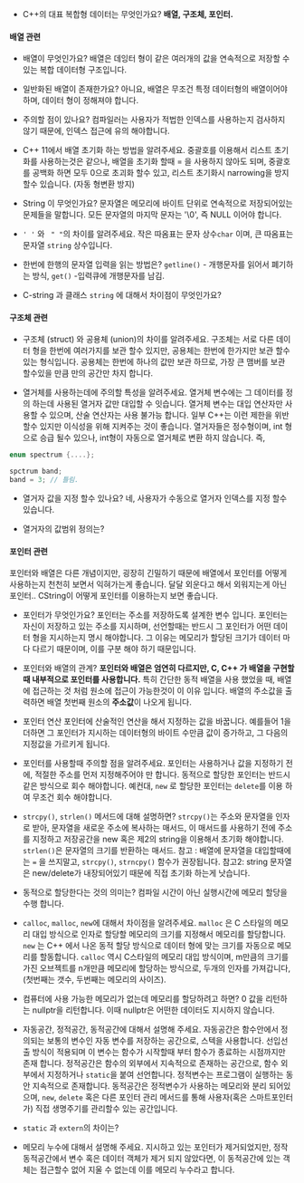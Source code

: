- C++의 대표 복합형 데이터는 무엇인가요?
	 **배열, 구조체, 포인터.**


#### 배열 관련 
- 배열이 무엇인가요?
	 배열은 데잉터 형이 같은 여러개의 값을 연속적으로 저장할 수 있는 복합 데이터형 구조입니다.
- 일반화된 배열이 존재한가요? 
	 아니요, 배열은 무조건 특정 데이터형의 배열이어야 하며, 데이터 형이 정해져야 합니다. 
- 주의할 점이 있나요? 
	 컴파일러는 사용자가 적법한 인덱스를 사용하는지 검사하지 않기 때문에, 인덱스 접근에 유의 해야합니다. 
- C++ 11에서 배열 초기화 하는 방법을 알려주세요. 
	 중괄호를 이용해서 리스트 초기화를 사용하는것은 같으나, 배열을 초기화 할때 = 을 사용하지 않아도 되며, 중괄호를 공백화 하면 모두 0으로 초괴화 할수 있고, 리스트 초기화시 narrowing을 방지 할수 있습니다. (자동 형변환 방지)

- String 이 무엇인가요? 
	 문자열은 메모리에 바이트 단위로 연속적으로 저장되어있는 문제들을 말합니다. 모든 문자열의 마지막 문자는 '\0', 즉 NULL 이어야 합니다.
- `' '` 와 ` " "`의 차이를 알려주세요. 
	 작은 따옴표는 문자 상수`char` 이며, 큰 따옴표는 문자열 `string` 상수입니다.

- 한번에 한행의 문자열 입력을 읽는 방법은? 
	 `getline()` - 개행문자를 읽어서 폐기하는 방식, `get()` -입력큐에 개행문자를 남김. 

- C-string 과 클래스 `string` 에 대해서 차이점이 무엇인가요? 


#### 구조체 관련 
- 구조체 (struct) 와 공용체 (union)의 차이를 알려주세요. 
	 구조체는 서로 다른 데이터 형을 한번에 여러가지를 보관 할수 있지만, 공용체는 한번에 한가지만 보관 할수 있는 형식입니다. 공용체는 한번에 하나의 값만 보관 하므로, 가장 큰 맴버를 보관 할수있을 만큼 만의 공간만 차지 합니다. 

- 열거체를 사용하는데에 주의할 특성을 알려주세요. 
	 열거체 변수에는 그 데이터를 정의 하는데 사용된 열거자 값만 대입할 수 잇습니다. 
	 열거체 변수는 대입 연산자만 사용할 수 있으며, 산술 연산자는 사용 불가능 합니다.
	 일부 C++는 이런 제한을 위반 할수 있지만 이식성을 위해 지켜주는 것이 좋습니다. 
	 열거자들은 정수형이며, int 형으로 승급 될수 있으나, int형이 자동으로 열거체로 변환 하지 않습니다. 즉,
```cpp 
enum spectrum {....};

spctrum band; 
band = 3; // 틀림. 
```

- 열거자 값을 지정 할수 있나요?
	 네, 사용자가 수동으로 열거자 인덱스를 지정 할수 있습니다.

- 열거자의 값범위 정의는? 


#### 포인터 관련 

포인터와 배열은 다른 개념이지만, 굉장히 긴밀하기 때문에 배열에서 포인터를 어떻게 사용하는지 천천히 보면서 익혀가는게 좋습니다. 달달 외운다고 해서 외워지는게 아닌 포인터.. CString이 어떻게 포인터를 이용하는지 보면 좋습니다. 

- 포인터가 무엇인가요? 
	 포인터는 주소를 저장하도록 설계한 변수 입니다. 포인터는 자신이 저장하고 있는 주소를 지시하며, 선언할때는 반드시 그 포인터가 어떤 데이터 형을 지시하는지 명시 해야합니다. 그 이유는 메모리가 할당된 크기가 데이터 마다 다르기 때문이며, 이를 구분 해야 하기 때문입니다. 
	 
- 포인터와 배열의 관계? 
	 **포인터와 배열은 엄연히 다르지만, C, C++ 가 배열을 구현할때 내부적으로 포인터를 사용합니다.** 특히 간단한 동적 배열을 사용 했었을 때, 배열에 접근하는 것 처럼 원소에 접근이 가능한것이 이 이유 입니다. 
	 배열의 주소값을 출력하면 배열 첫번째 원소의 **주소값**이 나오게 됩니다. 

- 포인터 연산
	 포인터에 산술적인 연산을 해서 지정하는 값을 바꿉니다. 예를들어 1을 더하면 그 포인터가 지시하는 데이터형의 바이트 수만큼 값이 증가하고, 그 다음의 지정값을 가르키게 됩니다.

- 포인터를 사용할때 주의할 점을 알려주세요. 
	 포인터는 사용하거나 값을 지정하기 전에, 적절한 주소를 먼저 지정해주어야 만 합니다.
	 동적으로 할당한 포인터는 반드시 같은 방식으로 회수 해야합니다. 예컨대,  `new` 로 할당한 포인터는 `delete`를 이용 하여 무조건 회수 해야합니다.

- `strcpy()`, `strlen()` 메서드에 대해 설명하면?
	 `strcpy()`는 주소와 문자열을 인자로 받아, 문자열을 새로운 주소에 복사하는 매서드, 이 매서드를 사용하기 전에 주소를 지정하고 저장공간을 new 혹은 제2의 string을 이용해서 초기화 해야합니다. 
	 `strlen()`은 문자열의 크기를 반환하는 매서드. 
		참고 : 배열에 문자열을 대입할때에는 `=` 을 쓰지말고, `strcpy()`, `strncpy()` 함수가 권장됩니다.
		참고2: string 문자열은 new/delete가 내장되어있기 때문에 직접 초기화 하는게 낫습니다.

- 동적으로 할당한다는 것의 의미는? 
	 컴파일 시간이 아닌 실행시간에 메모리 할당을 수행 합니다. 


- `calloc`, `malloc`, `new`에 대해서 차이점을 알려주세요. 
	 `malloc` 은 C 스타일의 메모리 대입 방식으로 인자로 할당할 메모리의 크기를 지정해서 메모리를 할당합니다.
	 `new` 는 C++ 에서 나온 동적 할당 방식으로 데이터 형에 맞는 크기를 자동으로 메모리를 할동합니다. 
	 `calloc` 역시 C스타일의 메모리 대입 방식이며, m만큼의 크기를 가진 오브젝트를 n개만큼 메모리에 할당하는 방식으로, 두개의 인자를 가져갑니다, (첫번째는 갯수, 두번째는 메모리의 사이즈).


- 컴퓨터에 사용 가능한 메모리가 없는데 메모리를 할당하려고 하면?
	 0 값을 리턴하는 nullptr을 리턴합니다. 이때 nullptr은 어떤한 데이터도 지시하지 않습니다. 

- 자동공간, 정적공간, 동적공간에 대해서 설명해 주세요.
	 자동공간은 함수안에서 정의되는 보통의 변수인 자동 변수를 저장하는 공간으로, 스텍을 사용합니다. 선입선출 방식이 적용되며 이 변수는 함수가 시작할때 부터 함수가 종료하는 시점까지만 존재 합니다.
	 정적공간은 함수의 외부에서 지속적으로 존재하는 공간으로, 함수 외부에서 지정하거나 `static`을 붙여 선언합니다. 정적변수는 프로그램이 실행하는 동안 지속적으로 존재합니다.
	 동적공간은 정적변수가 사용하는 메모리와 분리 되어있으며, `new`, `delete` 혹은 다른 포인터 관리 메서드를 통해 사용자(혹은 스마트포인터가) 직접 생명주기를 관리할수 있는 공간입니다. 

- `static` 과 `extern`의 차이는? 
		

- 메모리 누수에 대해서 설명해 주세요.
	 지시하고 있는 포인터가 제거되었지만, 정작 동적공간에서 변수 혹은 데이터 객체가 제거 되지 않았다면, 이 동적공간에 있는 객체는 접근할수 없어 지울 수 없는데 이를 메모리 누수라고 합니다.
